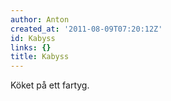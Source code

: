 ```yaml
---
author: Anton
created_at: '2011-08-09T07:20:12Z'
id: Kabyss
links: {}
title: Kabyss
---
```


Köket på ett fartyg.
